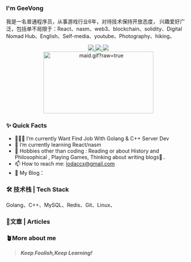 ### I'm GeeVong 
  我是一名普通程序员，从事游戏行业6年，对待技术保持开放态度，
  兴趣爱好广泛，包括单不局限于：React、nasm、web3、blockchain、solidity、Digital Nomad Hub、English、Self-media、youtube、Photography、hiking、

<div align="center">
  <a href="https://github.com/vn7n24fzkq/github-profile-summary-cards">
    <img src="https://github-profile-summary-cards.vercel.app/api/cards/profile-details?username=GeeVong&theme=github" />
  </a>
  <a href="https://github.com/vn7n24fzkq/github-profile-summary-cards">
    <img src="https://github-profile-summary-cards.vercel.app/api/cards/stats?username=GeeVong&theme=github" />
  </a>
  <a href="https://github.com/vn7n24fzkq/github-profile-summary-cards">
    <img src="https://github-profile-summary-cards.vercel.app/api/cards/repos-per-language?username=GeeVong&theme=github" />
  </a>
</div>

<div align="center">
  <img data-target="animated-image.replacedImage" alt="maid.gif?raw=true" class="AnimatedImagePlayer-animatedImage" src="https://github.com/miluluyo/photo_gallery/raw/master/maid.gif?raw=true" width="300" height="169" style="display: block; opacity: 1;">
</div>



### ✨ Quick Facts

- 👨🏽‍💻 I’m currently Want Find Job With Golang & C++ Server Dev
- 🌱 I’m currently learning React/nasm
- 🎿 Hobbies other than coding : Reading or about History and Philosophical , Playing Games, Thinking about writing blogs🤖..
- 📫 How to reach me: [lodaccx@gmail.com](lodaccx@gmail.com)
- 📖 My Blog：

### 🛠 技术栈 | Tech Stack

Golang、C++、MySQL、Redis、Git、Linux、

### 📄文章 | Articles


### 🪴More about me


> ***Keep Foolish,Keep Learning!***
